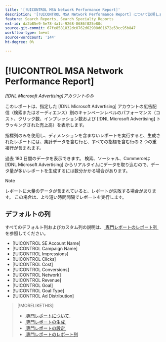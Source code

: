 ```yaml
---
title: '[!UICONTROL MSA Network Performance Report]'
description: '[!UICONTROL MSA Network Performance Report] について説明します。'
feature: Search Reports, Search Specialty Reports
exl-id: da2b85e9-5e78-4a1c-9268-8686f025e80c
source-git-commit: 67fe8581832dc0762d62908d01672e53cc95b847
workflow-type: tm+mt
source-wordcount: '144'
ht-degree: 0%

---
```


# [!UICONTROL MSA Network Performance Report]

*[!DNL Microsoft Advertising]アカウントのみ*

このレポートは、指定した [!DNL Microsoft Advertising] アカウントの広告配信（検索またはオーディエンス）別のキャンペーンレベルのパフォーマンス（コスト、クリック数、インプレッション数および [!DNL Microsoft Advertising] トラッキングされた売上高）を表示します。

指標列のみを使用し、ディメンションを含まないレポートを実行すると、生成されたレポートには、集計データを含む行と、すべての指標を含む行の 2 つの重複行が含まれます。

過去 180 日間のデータを表示できます。 検索、ソーシャル、Commerceは [!DNL Microsoft Advertising] からリアルタイムにデータを取り込むので、データ量が多いレポートを生成するには数分かかる場合があります。

>[!NOTE]
>
>レポートに大量のデータが含まれていると、レポートが失敗する場合があります。 この場合は、より短い時間間隔でレポートを実行します。

## デフォルトの列

すべてのデフォルト列およびカスタム列の説明は、[&#x200B; 専門レポートのレポート列 &#x200B;](specialty-report-columns.md) を参照してください。

* [!UICONTROL SE Account Name]
* [!UICONTROL Campaign Name]
* [!UICONTROL Impressions]
* [!UICONTROL Clicks]
* [!UICONTROL Cost]
* [!UICONTROL Conversions]
* [!UICONTROL Network]
* [!UICONTROL Revenue]
* [!UICONTROL Goal]
* [!UICONTROL Goal Type]
* [!UICONTROL Ad Distribution]

>[!MORELIKETHIS]
>
>* [&#x200B; 専門レポートについて &#x200B;](specialty-report-about.md)
>* [&#x200B; 専門レポートの生成 &#x200B;](specialty-report-generate.md)
>* [&#x200B; 専門レポートの設定 &#x200B;](specialty-report-settings.md)
>* [&#x200B; 専門レポートのレポート列 &#x200B;](specialty-report-columns.md)

